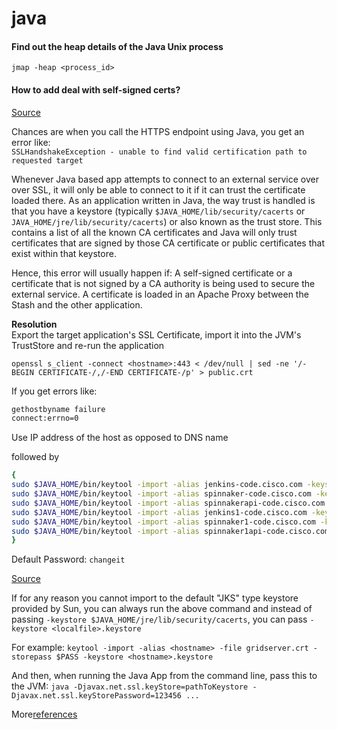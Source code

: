 # java

#### Find out the heap details of the Java Unix process
`jmap -heap <process_id>`

#### How to add deal with self-signed certs?
[Source](https://confluence.atlassian.com/display/STASHKB/SSLHandshakeException+-+unable+to+find+valid+certification+path+to+requested+target)

Chances are when you call the HTTPS endpoint using Java, you get an error like:<br>
`SSLHandshakeException - unable to find valid certification path to requested target`

Whenever Java based app attempts to connect to an external service over over SSL, it will only be able to connect to it if it can trust the certificate loaded there. As an application written in Java, the way trust is handled is that you have a keystore (typically `$JAVA_HOME/lib/security/cacerts` or `JAVA_HOME/jre/lib/security/cacerts`) or also known as the trust store. This contains a list of all the known CA certificates and Java will only trust certificates that are signed by those CA certificate or public certificates that exist within that keystore.

Hence, this error will usually happen if:
A self-signed certificate or a certificate that is not signed by a CA authority is being used to secure the external service.
A certificate is loaded in an Apache Proxy between the Stash and the other application.

**Resolution**<br>
Export the target application's SSL Certificate, import it into the  JVM's TrustStore and re-run the application

`openssl s_client -connect <hostname>:443 < /dev/null | sed -ne '/-BEGIN CERTIFICATE-/,/-END CERTIFICATE-/p' > public.crt`

If you get errors like:

```bash
gethostbyname failure
connect:errno=0
```

Use IP address of the host as opposed to DNS name

followed by

```bash
{
sudo $JAVA_HOME/bin/keytool -import -alias jenkins-code.cisco.com -keystore $JAVA_HOME/jre/lib/security/cacerts -file jenkins-code.pem
sudo $JAVA_HOME/bin/keytool -import -alias spinnaker-code.cisco.com -keystore $JAVA_HOME/jre/lib/security/cacerts -file spinnaker-code.pem
sudo $JAVA_HOME/bin/keytool -import -alias spinnakerapi-code.cisco.com -keystore $JAVA_HOME/jre/lib/security/cacerts -file spinnakerapi-code.pem
sudo $JAVA_HOME/bin/keytool -import -alias jenkins1-code.cisco.com -keystore $JAVA_HOME/jre/lib/security/cacerts -file jenkins1-code.pem
sudo $JAVA_HOME/bin/keytool -import -alias spinnaker1-code.cisco.com -keystore $JAVA_HOME/jre/lib/security/cacerts -file spinnaker1-code.pem
sudo $JAVA_HOME/bin/keytool -import -alias spinnaker1api-code.cisco.com -keystore $JAVA_HOME/jre/lib/security/cacerts -file spinnaker1api-code.pem
}
```

Default Password: `changeit`

[Source](http://stackoverflow.com/questions/875467/java-client-certificates-over-https-ssl)

If for any reason you cannot import to the default "JKS" type keystore provided by Sun, you can always run the above command and instead of passing `-keystore $JAVA_HOME/jre/lib/security/cacerts`, you can pass `-keystore <localfile>.keystore`

For example:
`keytool -import -alias <hostname> -file gridserver.crt -storepass $PASS -keystore <hostname>.keystore`

And then, when running the Java App from the command line, pass this to the JVM:
`java -Djavax.net.ssl.keyStore=pathToKeystore -Djavax.net.ssl.keyStorePassword=123456 ...`

More[references](http://www.mkyong.com/webservices/jax-ws/suncertpathbuilderexception-unable-to-find-valid-certification-path-to-requested-target/)

